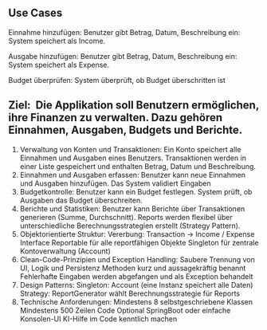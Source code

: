 ## Use Cases
Einnahme hinzufügen: Benutzer gibt Betrag, Datum, Beschreibung ein: System speichert als Income.

Ausgabe hinzufügen: Benutzer gibt Betrag, Datum, Beschreibung ein: System speichert als Expense.

Budget überprüfen: System überprüft, ob Budget überschritten ist

## Ziel:  Die Applikation soll Benutzern ermöglichen, ihre Finanzen zu verwalten. Dazu gehören Einnahmen, Ausgaben, Budgets und Berichte.

1. Verwaltung von Konten und Transaktionen:
Ein Konto speichert alle Einnahmen und Ausgaben eines Benutzers.
Transaktionen werden in einer Liste gespeichert und enthalten Betrag, Datum und Beschreibung.
2. Einnahmen und Ausgaben erfassen:
Benutzer kann neue Einnahmen und Ausgaben hinzufügen.
Das System validiert Eingaben
3. Budgetkontrolle: 
Benutzer kann ein Budget festlegen.
System prüft, ob Ausgaben das Budget überschreiten.
4. Berichte und Statistiken: 
Benutzer kann Berichte über Transaktionen generieren (Summe, Durchschnitt).
Reports werden flexibel über unterschiedliche Berechnungsstrategien erstellt (Strategy Pattern).
5. Objektorientierte Struktur: 
Vererbung: Transaction -> Income / Expense
Interface Reportable für alle reportfähigen Objekte
Singleton für zentrale Kontoverwaltung (Account)
6. Clean-Code-Prinzipien und Exception Handling: 
Saubere Trennung von UI, Logik und Persistenz
Methoden kurz und aussagekräftig benannt
Fehlerhafte Eingaben werden abgefangen und als Exception behandelt
7. Design Patterns: 
Singleton: Account (eine Instanz speichert alle Daten)
Strategy: ReportGenerator wählt Berechnungsstrategie für Reports
8. Technische Anforderungen: 
Mindestens 8 selbstgeschriebene Klassen
Mindestens 500 Zeilen Code
Optional SpringBoot oder einfache Konsolen-UI
KI-Hilfe im Code kenntlich machen

